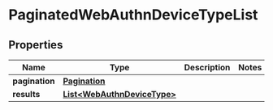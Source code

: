 

# PaginatedWebAuthnDeviceTypeList


## Properties

| Name | Type | Description | Notes |
|------------ | ------------- | ------------- | -------------|
|**pagination** | [**Pagination**](Pagination.md) |  |  |
|**results** | [**List&lt;WebAuthnDeviceType&gt;**](WebAuthnDeviceType.md) |  |  |



